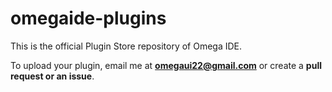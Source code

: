 # omegaide-plugins
This is the official Plugin Store repository of Omega IDE.

To upload your plugin, email me at **omegaui22@gmail.com** or create a **pull request or an issue**.
